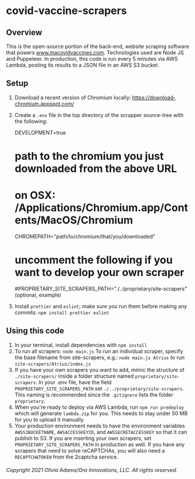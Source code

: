 # covid-vaccine-scrapers

## Overview

This is the open-source portion of the back-end, website scraping software that powers www.macovidvaccines.com. Technologies used are Node JS and Puppeteer. In production, this code is run every 5 minutes via AWS Lambda, posting its results to a JSON file in an AWS S3 bucket.

## Setup

1.  Download a recent version of Chromium locally: https://download-chromium.appspot.com/
1.  Create a `.env` file in the top directory of the scrapper source-tree with the following:

	DEVELOPMENT=true
	# path to the chromium you just downloaded from the above URL
	# on OSX: /Applications/Chromium.app/Contents/MacOS/Chromium
	CHROMEPATH="path/to/chromium/that/you/downloaded"
	# uncomment the following if you want to develop your own scraper
	#PROPRIETARY_SITE_SCRAPERS_PATH="./../proprietary/site-scrapers" (optional, example)

1. Install `prettier` and `eslint`; make sure you run them before making any commits: `npm install prettier eslint`
## Using this code
1. In your terminal, install dependencies with `npm install`
1. To run all scrapers: `node main.js`
To run an individual scraper, specify the base filename from site-scrapers, e.g.:
`node main.js Atrius`
to run `site-scrapers/Atrius/index.js`
1. If you have your own scrapers you want to add, mimic the structure of `./site-scrapers/` inside a folder structure named `proprietary/site-scrapers`. In your .env file, have the field `PROPRIETARY_SITE_SCRAPERS_PATH` set `./../proprietary/site-scrapers`. This naming is recommended since the `.gitignore` lists the folder `proprietary`.
1. When you're ready to deploy via AWS Lambda, run `npm run predeploy` which will generate `lambda.zip` for you. This needs to stay under 50 MB for you to upload it manually.
1. Your production environment needs to have the environment variables `AWSS3BUCKETNAME`, `AWSACCESSKEYID`, and `AWSSECRETACCESSKEY` so that it can publish to S3. If you are inserting your own scrapers, set `PROPRIETARY_SITE_SCRAPERS_PATH` in production as well. If you have any scrapers that need to solve reCAPTCHAs, you will also need a `RECAPTCHATOKEN` from the 2captcha service.

###### Copyright 2021 Olivia Adams/Ora Innovations, LLC. All rights reserved.
